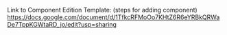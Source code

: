 Link to Component Edition Template: (steps for adding component)
https://docs.google.com/document/d/1TfkcRFMoOo7KHtZ6R6eYRBkQRWaDe7TppKGWtaRD_jo/edit?usp=sharing
